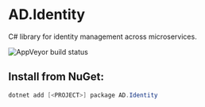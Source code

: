 # AD.Identity
C# library for identity management across microservices.

![AppVeyor build status](https://ci.appveyor.com/api/projects/status/github/austindrenski/AD.Identity?svg=true)

## Install from NuGet:

```Powershell 
dotnet add [<PROJECT>] package AD.Identity
```
